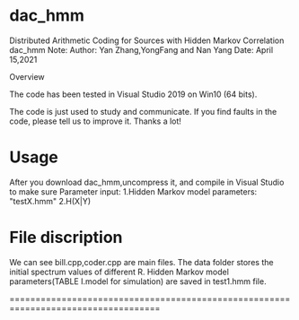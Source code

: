 # dac_hmm
Distributed Arithmetic Coding for Sources with Hidden Markov Correlation
dac_hmm Note:
 Author: Yan Zhang,YongFang and Nan Yang
 Date: April 15,2021

Overview

The code has been tested in  Visual Studio 2019 on Win10 (64 bits).

The code is just used to study and communicate. If  you find  faults in the  code, please tell us to improve it. 
Thanks a lot!
 

Usage
==================================================================================
After you download dac_hmm,uncompress it, and compile in Visual Studio to make sure 
Parameter input:
1.Hidden Markov model parameters: "testX.hmm"
2.H(X|Y)




File discription
===================================================================================
We can see bill.cpp,coder.cpp are main files.
The data folder stores the initial spectrum values of different R.
Hidden Markov model parameters(TABLE I.model for simulation) are saved in test1.hmm file.

===================================================================================
